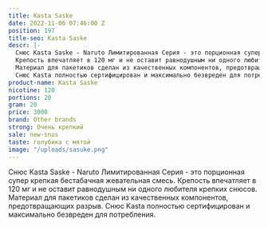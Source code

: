 ```yaml
---
title: Kasta Saske
date: 2022-11-06 07:46:00 Z
position: 197
title-seo: Kasta Saske
descr: |-
  Снюс Kasta Saske - Naruto Лимитированная Серия - это порционная супер крепкая бестабачная жевательная смесь.
  Крепость впечатляет в 120 мг и не оставит равнодушным ни одного любителя крепких снюсов.
  Материал для пакетиков сделан из качественных компонентов, предотвращающих разрыв.
  Снюс Kasta полностью сертифицирован и максимально безвреден для потребления.
product-name: Kasta Saske
nicotine: 120
portions: 20
gram: 20
price: 3000
brand: Other brands
strong: Очень крепкий
sale: new-snus
taste: голубика с мятой
image: "/uploads/sasuke.png"
---
```


Снюс Kasta Saske - Naruto Лимитированная Серия - это порционная супер крепкая бестабачная жевательная смесь.
Крепость впечатляет в 120 мг и не оставит равнодушным ни одного любителя крепких снюсов.
Материал для пакетиков сделан из качественных компонентов, предотвращающих разрыв.
Снюс Kasta полностью сертифицирован и максимально безвреден для потребления.